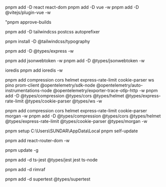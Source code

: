 pnpm add -D react react-dom
pnpm add -D vue -w
pnpm add -D @vitejs/plugin-vue -w

"pnpm approve-builds

pnpm add -D tailwindcss postcss autoprefixer

pnpm install -D @tailwindcss/typography

pnpm add -D @types/express -w

pnpm add jsonwebtoken -w
pnpm add -D @types/jsonwebtoken -w

ioredis
pnpm add ioredis -w

pnpm add compression cors helmet express-rate-limit cookie-parser ws pino prom-client @opentelemetry/sdk-node @opentelemetry/auto-instrumentations-node @opentelemetry/exporter-trace-otlp-http -w
pnpm add -D @types/compression @types/cors @types/helmet @types/express-rate-limit @types/cookie-parser @types/ws -w

pnpm add compression cors helmet express-rate-limit cookie-parser morgan -w
pnpm add -D @types/compression @types/cors @types/helmet @types/express-rate-limit @types/cookie-parser @types/morgan -w


pnpm setup
C:\Users\SUNDAR\AppData\Local
pnpm self-update


pnpm add react-router-dom -w

pnpm update -g

pnpm add -d ts-jest @types/jest jest ts-node

pnpm add -d rimraf

pnpm  add -d supertest @types/supertest
